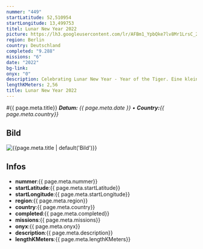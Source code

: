 ```yaml
---
nummer: "449"
startLatitude: 52,510954
startLongitude: 13,499753
titel: Lunar New Year 2022
picture: https://lh3.googleusercontent.com/lr/AFBm1_YpbQke7lv8Mr1LrsC_28Dj3lhy5cJFT1MS4ei-Kfcp7g6MW4aPWZDbKjUF3GC3eCKFOWfrNNGvHIqLDgrOduHT4gMwuzYNn5deEYQdiE7ncDvKbAMxnnVKaVctxXvnNErxYcc1caRftr2PnpGM7hkaIkI1dUPF7URIM0ndtdNfqxuT4k6uQqD5nXDg2KPpHB2l2q8dbliKxqWYcC2e14vDdJrL--ZR22gWORU2fpb51Rt2Z9hc_BzJm7Icbj-1-LFL0KIkd5PlSM5_1AqzawNxn2QR-R_H0zwEH58UoyJQYjMB_MOU5FS6NMIsBgGK7d5NCURuzf_JWqQEMvz5o0BX3NuZ0scSQR2lww6Dw0T5VfVy_xWo5smyCbnX5qIW4wj4eE5KXFiH8Pvt8EydTljVblcNlj23qLW2or_SvblhQhDLeZgIMgelIiWLtvJZoLUtyqBXJ9AIDUuQEkaOKTN2HlZIXL1OWhZ4wLwSMMec4gqSfpP2dnscgik9PT9X5fVNBZ8LLHOs344XKLaSK7N77Euw9TSPEudY2ZSs8DP70a9YAYbKmapkLaCoH27Pm5xgy8U2JaeQYbUAW_LuKo9CKURVifyBGeMqlqkk457NvTggVM5FKJeT2FosBq1QqE_sGiqFZBCkCi5-PoG357nyKh0tm83tztS7IT8EV4wFR_vc7wRKR9H0y_4oL9ALh0aswKE86gyVy2KAQldP1qZy3s--GJbnUPl5GkXL0bXbi-TFJA6bbcwXpwTocnCTB_bWZcI0XVSTuLogNvyY7a-3EbbWq4vZsTV7_ec-aAhevVyWKwwr-lD5L_oxiUOWACdf4Vl1Ad9wSO1tIBQgZAvRbbDzyIrnznM_4keSdufriHVnzfZqp2i_dkwxZj6WfJLAj_CK
region: Berlin
country: Deutschland
completed: "9.288"
missions: "6"
date: "2022"
bg-link: 
onyx: "0"
description: Celebrating Lunar New Year - Year of the Tiger. Eine kleine Entdeckungstour durch den Weitlingkiez von Lichtenberg.
lengthKMeters: 2,56
title: Lunar New Year 2022
---
```


#{{ page.meta.title}}
_**Datum:** {{ page.meta.date }} • **Country:**{{ page.meta.country}}_

## Bild
![{{page.meta.title | default('Bild')}}]({{page.meta.picture}})

## Infos
- **nummer**:{{ page.meta.nummer}}
- **startLatitude**:{{ page.meta.startLatitude}}
- **startLongitude**:{{ page.meta.startLongitude}}
- **region**:{{ page.meta.region}}
- **country**:{{ page.meta.country}}
- **completed**:{{ page.meta.completed}}
- **missions**:{{ page.meta.missions}}
- **onyx**:{{ page.meta.onyx}}
- **description**:{{ page.meta.description}}
- **lengthKMeters**:{{ page.meta.lengthKMeters}}


